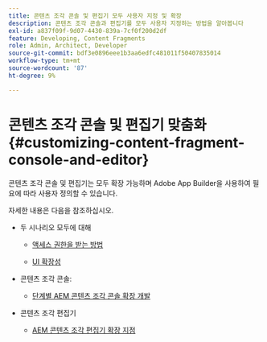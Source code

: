 ```yaml
---
title: 콘텐츠 조각 콘솔 및 편집기 모두 사용자 지정 및 확장
description: 콘텐츠 조각 콘솔과 편집기를 모두 사용자 지정하는 방법을 알아봅니다
exl-id: a837f09f-9d07-4430-839a-7cf0f200d2df
feature: Developing, Content Fragments
role: Admin, Architect, Developer
source-git-commit: bdf3e0896eee1b3aa6edfc481011f50407835014
workflow-type: tm+mt
source-wordcount: '87'
ht-degree: 9%

---
```


# 콘텐츠 조각 콘솔 및 편집기 맞춤화 {#customizing-content-fragment-console-and-editor}

콘텐츠 조각 콘솔 및 편집기는 모두 확장 가능하며 Adobe App Builder을 사용하여 필요에 따라 사용자 정의할 수 있습니다.

자세한 내용은 다음을 참조하십시오.

* 두 시나리오 모두에 대해

   * [액세스 권한을 받는 방법](https://developer.adobe.com/uix/docs/guides/get-access/)

   * [UI 확장성](https://developer.adobe.com/uix/docs/)

* 콘텐츠 조각 콘솔:

   * [단계별 AEM 콘텐츠 조각 콘솔 확장 개발](https://developer.adobe.com/uix/docs/services/aem-cf-console-admin/extension-development/)

* 콘텐츠 조각 편집기

   * [AEM 콘텐츠 조각 편집기 확장 지점](https://developer.adobe.com/uix/docs/services/aem-cf-editor/api/)
